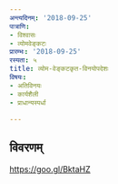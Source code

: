 ```yaml
---
अन्त्यदिनम्: '2018-09-25'
पात्राणि:
- विश्वासः
- व्योमवेङ्कटः
प्रारम्भः: '2018-09-25'
रस्यता: ५
title: व्योम-वेङ्कटकृत-विनयोपदेशः
विषयः:
- अतिविनयः
- कार्यशैली
- प्राधान्यस्पर्धा

---
```


## विवरणम्
https://goo.gl/BktaHZ

